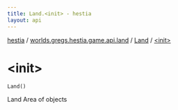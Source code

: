 ```yaml
---
title: Land.<init> - hestia
layout: api
---
```


<div class='api-docs-breadcrumbs'><a href="../../index.html">hestia</a> / <a href="../index.html">worlds.gregs.hestia.game.api.land</a> / <a href="index.html">Land</a> / <a href="./-init-.html">&lt;init&gt;</a></div>

# &lt;init&gt;

<div class="signature"><code><span class="identifier">Land</span><span class="symbol">(</span><span class="symbol">)</span></code></div>

Land
Area of objects

